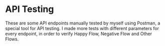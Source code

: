 # API Testing
These are some API endpoints manually tested by myself using Postman, a special tool for API testing. I made more tests with different parameters for every endpoint, in order to verify Happy Flow, Negative Flow and Other Flows.
